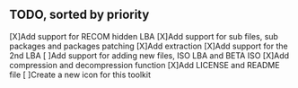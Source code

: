 TODO, sorted by priority
------
[X]Add support for RECOM hidden LBA
[X]Add support for sub files, sub packages and packages patching
[X]Add extraction
[X]Add support for the 2nd LBA
[ ]Add support for adding new files, ISO LBA and BETA ISO
[X]Add compression and decompression function
[X]Add LICENSE and README file
[ ]Create a new icon for this toolkit